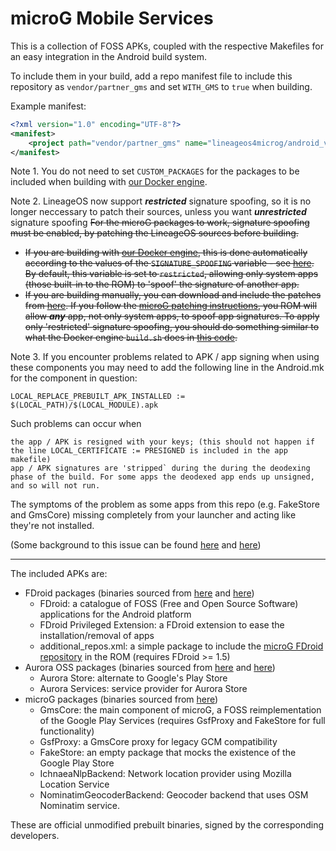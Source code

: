 # microG Mobile Services

This is a collection of FOSS APKs, coupled with the respective Makefiles for an
easy integration in the Android build system.

To include them in your build, add a repo manifest file to include this repository as `vendor/partner_gms` and set
`WITH_GMS` to `true` when building.

Example manifest:

```xml
<?xml version="1.0" encoding="UTF-8"?>
<manifest>
    <project path="vendor/partner_gms" name="lineageos4microg/android_vendor_partner_gms" remote="github" revision="master" />
</manifest>
```

Note 1. You do not need to set `CUSTOM_PACKAGES` for the packages to be included when building with [our Docker engine](https://github.com/lineageos4microg/docker-lineage-cicd).

Note 2. LineageOS now support ***restricted*** signature spoofing, so it is no longer neccessary to patch their sources, unless you want ***unrestricted*** signature spoofing 
~~For the microG packages to work, signature spoofing must be enabled, by patching the LineageOS sources before building.~~
- ~~If you are building with [our Docker engine](https://github.com/lineageos4microg/docker-lineage-cicd), this is done automatically according to the values of the `SIGNATURE_SPOOFING` variable - see [here](https://github.com/lineageos4microg/docker-lineage-cicd#signature-spoofing). By default, this variable is set to `restricted`, allowing only system apps (those built-in to the ROM) to 'spoof' the signature of another app.~~
- ~~If you are building manually, you can download and include the patches from [here](https://github.com/lineageos4microg/docker-lineage-cicd/tree/master/src/signature_spoofing_patches). If you follow the [microG patching instructions](https://github.com/microg/GmsCore/wiki/Signature-Spoofing), you ROM will allow _**any**_ app, not only system apps, to spoof app signatures. To apply only 'restricted' signature spoofing, you should do something similar to what the  Docker engine `build.sh` does in [this code](https://github.com/lineageos4microg/docker-lineage-cicd/blob/c77eabe036a1620499a8c087b732e039e0734656/src/build.sh#L229C1-L231C1).~~

Note 3. If you encounter problems related to APK / app signing when using these components you may need to add the following line in the Android.mk for the component in question:
```
LOCAL_REPLACE_PREBUILT_APK_INSTALLED := $(LOCAL_PATH)/$(LOCAL_MODULE).apk
```
Such problems can occur when

    the app / APK is resigned with your keys; (this should not happen if the line LOCAL_CERTIFICATE := PRESIGNED is included in the app makefile)
    app / APK signatures are 'stripped` during the during the deodexing phase of the build. For some apps the deodexed app ends up unsigned, and so will not run.

The symptoms of the problem as some apps from this repo (e.g. FakeStore and GmsCore) missing completely from your launcher and acting like they're not installed.

(Some background to this issue can be found [here](https://github.com/lineageos4microg/android_vendor_partner_gms/issues/30) and [here](https://gitlab.com/iode/os/public/lineage/vendor_extra/-/issues/4))

---------------

The included APKs are:
 * FDroid packages (binaries sourced from [here](https://f-droid.org/packages/org.fdroid.fdroid/) and [here](https://f-droid.org/packages/org.fdroid.fdroid.privileged/))
   * FDroid: a catalogue of FOSS (Free and Open Source Software) applications for the Android platform
   * FDroid Privileged Extension: a FDroid extension to ease the installation/removal of apps
   * additional_repos.xml: a simple package to include the [microG FDroid repository](https://microg.org/fdroid.html) in the ROM (requires FDroid >= 1.5)
* Aurora OSS packages (binaries sourced from [here](https://f-droid.org/en/packages/com.aurora.store/) and [here](https://gitlab.com/AuroraOSS/AuroraServices/-/releases))
   * Aurora Store: alternate to Google's Play Store
   * Aurora Services: service provider for Aurora Store
 * microG packages (binaries sourced from [here](https://microg.org/download.html))
   * GmsCore: the main component of microG, a FOSS reimplementation of the Google Play Services (requires GsfProxy and FakeStore for full functionality)
   * GsfProxy: a GmsCore proxy for legacy GCM compatibility
   * FakeStore: an empty package that mocks the existence of the Google Play Store
   * IchnaeaNlpBackend: Network location provider using Mozilla Location Service
   * NominatimGeocoderBackend: Geocoder backend that uses OSM Nominatim service.

These are official unmodified prebuilt binaries, signed by the
corresponding developers.
